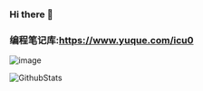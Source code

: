 ### Hi there 👋

<!--
**cool-icu0/cool-icu0** is a ✨ _special_ ✨ repository because its `README.md` (this file) appears on your GitHub profile.

Here are some ideas to get you started:

- 🔭 I’m currently working on ...
- 🌱 I’m currently learning ...
- 👯 I’m looking to collaborate on ...
- 🤔 I’m looking for help with ...
- 💬 Ask me about ...
- 📫 How to reach me: ...
- 😄 Pronouns: ...
- ⚡ Fun fact: ...
-->
### 编程笔记库:https://www.yuque.com/icu0

![image](https://user-images.githubusercontent.com/84832795/212478754-bb2b6468-c2ef-486b-ae8b-a79a0faf715d.png)
<br/>

![GithubStats](https://github-readme-stats.vercel.app/api?username=cool-icu0&show_icons=true&theme=dark&count_private=true)

<!-- 使用语音 -->
<!-- ![Most Used Languages](https://github-readme-stats.vercel.app/api/top-langs/?username=cool-icu0&theme=dark&layout=compact) -->

